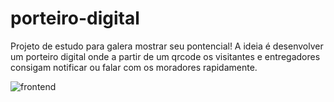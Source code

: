 # porteiro-digital
Projeto de estudo para galera mostrar seu pontencial! A ideia é desenvolver um porteiro digital onde a partir de um qrcode os visitantes e entregadores consigam notificar ou falar com os moradores rapidamente.


![frontend](.spec-10.png)
